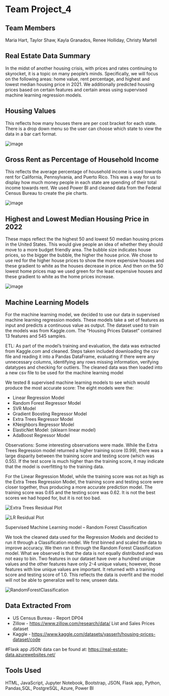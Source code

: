 # Team Project_4

## Team Members
Maria Hart, Taylor Shaw, Kayla Granados, Renee Holliday, Christy Martell

## Real Estate Data Summary
In the midst of another housing crisis, with prices and rates continuing to skyrocket, it is a topic on many people’s minds. Specifically, we will focus on the following areas: home value, rent percentage, and highest and lowest median housing price in 2021. We additionally predicted housing prices based on certain features and certain areas using supervised machine learning regression models. 

## Housing Values
This reflects how many houses there are per cost bracket for each state. There is a drop down menu so the user can choose which state to view the data in a bar cart format.

![image](https://user-images.githubusercontent.com/100399092/200476533-4a796849-a251-44cf-b6eb-f336f4b4dd43.png)

## Gross Rent as Percentage of Household Income

This reflects the average percentage of household income is used towards rent for California, Pennsylvania, and Puerto Rico. This was a way for us to display how much money people in each state are spending of their total income towards rent. We used Power BI and cleaned data from the Federal Census Bureau to create the pie charts. 

![image](https://user-images.githubusercontent.com/100399092/211468868-ed678065-1ccc-44c5-9a26-4357b0abe40d.png)


## Highest and Lowest Median Housing Price in 2022

These maps reflect the the highest 50 and lowest 50 median housing prices in the United States.  This would give people an idea of whether they should move to a more budget friendly area. The bubble size indicates house prices, so the bigger the bubble, the higher the house price. We chose to use red for the higher house prices to show the more expensive houses and these gradient to white as the houses decrease in price. And then on the 50 lowest home prices map we used green for the least expensive houses and these gradient to white as the home prices increase.

![image](https://user-images.githubusercontent.com/100399092/211468798-7f014445-5a37-454a-afd6-cfb4cbbcb920.png)


## Machine Learning Models

For the machine learning model, we decided to use our data in supervised machine learning regression models. These models take a set of features as input and predicts a continuous value as output. The dataset used to train the models was from Kaggle.com.  The “Housing Prices Dataset” contained 13 features and 545 samples.

ETL: As part of the model’s training and evaluation, the data was extracted from Kaggle.com and cleaned. Steps taken included downloading the csv file and reading it into a Pandas DataFrame, evaluating if there were any unnecessary columns, identifying any rows missing information, verifying datatypes and checking for outliers. The cleaned data was then loaded into a new csv file to be used for the machine learning model

We tested 8 supervised machine learning models to see which would produce the most accurate score: The eight models were the:
 * Linear Regression Model
 * Random Forest Regressor Model
 * SVR Model
 * Gradient Boosting Regressor Model
 * Extra Trees Regressor Model
 * KNeighbors Regressor Model
 * ElasticNet Model: (sklearn linear model)
 * AdaBoost Regressor Model

Observations: Some interesting observations were made. While the Extra Trees Regression model returned a higher training score (0.99), there was a large disparity between the training score and testing score (which was 0.55). If the test score is much higher than the training score, it may indicate that the model is overfitting to the training data.

For the Linear Regression Model, while the training score was not as high as the Extra Trees Regression Model, the training score and testing score were closer together, thus producing a more accurate prediction model. The training score was 0.65 and the testing score was 0.62. It is not the best scores we had hoped for, but it is not too bad.

![Extra Trees Residual Plot](https://user-images.githubusercontent.com/100399092/211468013-4da94087-fd47-4148-a513-da8718c40c2b.png)

![LR Residual Plot](https://user-images.githubusercontent.com/100399092/211468038-65d209f8-4ff9-4922-837f-32be8c0174fe.png)

Supervised Machine Learning model – Random Forest Classification 

We took the cleaned data used for the Regression Models and decided to run it through a Classification model. We first binned and scaled the data to improve accuracy. We then ran it through the Random Forest Classification model. What we observed is that the data is not equally distributed and was not easy to bin. Two features in our dataset have over a hundred unique values and the other features have only 2-4 unique values; however, those features with low unique values are important. It returned with a training score and testing score of 1.0. This reflects the data is overfit and the model will not be able to generalize well to new, unseen data.

![RandomForestClassification](https://user-images.githubusercontent.com/100399092/211468208-d35e406f-ccc5-4c00-9283-087beb3ca0f8.png)


## Data Extracted From
- US Census Bureau - Report DP04
 - Zillow - https://www.zillow.com/research/data/     List and Sales Prices dataset
 - Kaggle - https://www.kaggle.com/datasets/yasserh/housing-prices-dataset/code

#Flask app JSON data can be found at:
https://real-estate-data.azurewebsites.net/

## Tools Used
HTML, JavaScript, Jupyter Notebook, Bootstrap, JSON, Flask app, Python, Pandas,SQL, PostgreSQL, Azure, Power BI
